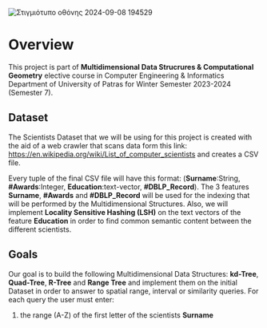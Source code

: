 ![Στιγμιότυπο οθόνης 2024-09-08 194529](https://github.com/user-attachments/assets/bc6eed92-0511-4625-8c9e-7cab1ad37896)

# Overview
This project is part of **Multidimensional Data Strucrures & Computational Geometry** elective course in Computer Engineering & Informatics Department of University of Patras for Winter Semester 2023-2024 (Semester 7).

## Dataset
The Scientists Dataset that we will be using for this project is created with the aid of a web crawler that scans data form this link: https://en.wikipedia.org/wiki/List_of_computer_scientists and creates a CSV file.

Every tuple of the final CSV file will have this format: (**Surname**:String, **#Awards**:Integer, **Education**:text-vector, **#DBLP_Record**). The 3 features **Surname**, **#Awards** and **#DBLP_Record** will be used for the indexing that will be performed by the Multidimensional Structures. Also, we will implement **Locality Sensitive Hashing (LSH)** on the text vectors of the feature **Education** in order to find common semantic content between the different scientists. 

## Goals
Our goal is to build the following Multidimensional Data Structures: **kd-Tree**, **Quad-Tree**, **R-Tree** and **Range Tree** and implement them on the initial Dataset in order to answer to spatial range, interval or similarity queries. For each query the user must enter:
1. the range (A-Z) of the first letter of the scientists **Surname**  
